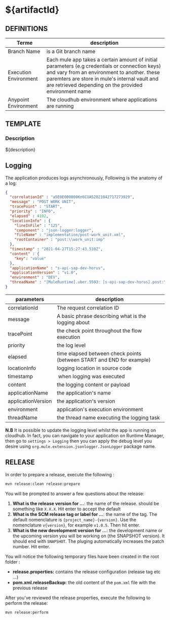 # ${artifactId}

## DEFINITIONS

| Terme           | description          |
|-----------------|----------------------|
| Branch Name     | is a Git branch name |
| Execution Environment | Each mule app takes a certain amount of initial parameters (e.g credentials or connection keys) and vary from an environment to another. these paremters are store in mule's internal vault and are retrieved depending on the provided environment name|
| Anypoint Environment| The cloudhub environment where applications are running |

## TEMPLATE

### Description

${description}


## Logging

The application produces logs asynchronously, Following is the anatomy of a log:

```json
{
  "correlationId" : "a5E0E000000Kn6CUAS2021042717273929",
  "message" : "POST WORK UNIT",
  "tracePoint" : "START",
  "priority" : "INFO",
  "elapsed" : 4192,
  "locationInfo" : {
    "lineInFile" : "125",
    "component" : "json-logger:logger",
    "fileName" : "implementation/post-work_unit.xml",
    "rootContainer" : "post:\\work_unit:imp"
  },
  "timestamp" : "2021-04-27T15:27:43.510Z",
  "content" : {
    "key": "value"
  },
  "applicationName" : "s-api-sap-dev-horus",
  "applicationVersion" : "v1.0",
  "environment" : "DEV",
  "threadName" : "[MuleRuntime].uber.5593: [s-api-sap-dev-horus].post:\\work_unit:imp.BLOCKING @68f64e2a"
}
```

| parameters        | description    |
|-------------------|----------------|
| correlationId     | The request correlation ID |
| message           | A basic phrase describing what is the logging about |
| tracePoint        | the check point throughout the flow execution |
| priority          | the log level |
| elapsed           | time elapsed between check points (between START and END for example) |
| locationInfo      | logging location in source code |
| timestamp         | when logging was executed       |
| content           | the logging content or payload  |
| applicationName   | the application's name          |
| applicationVersion | the application's version      |
| environment       | application's execution environment |
| threadName        | the thread name executing the logging task |


**N.B** It is possible to update the logging level whilst the app is running on cloudhub. In fact, you can navigate to your application on Runtime Manager, then go to `settings > Logging` then you can apply the debug level you desire using `org.mule.extension.jsonlogger.JsonLogger` package name.


## RELEASE

In order to prepare a release, execute the following : 

```bash
mvn release:clean release:prepare 
```

You will be prompted to answer a few questions about the release: 

  1) **What is the release version for ...**: the name of the release. should be something like `X.X.X`. Hit enter to accept the default
  2) **What is the SCM release tag or label for ...**: the name of the tag. The default nomenclature is `{project_name}-{version}`. Use the nomenclature `v{version}`, for example `v1.0.5`. Then hit enter.
  3) **What is the new development version for ...**: the development name or the upcoming version you will be working on (the SNAPSHOT version). It should end with `SNAPSHOT`. The pluging automatically increases the patch number. Hit enter. 

You will notice the following temporary files have been created in the root folder : 

  - **release.properties:** contains the release configuration (release tag etc ...)
  - **pom.xml.releaseBackup:** the old content of the `pom.xml` file with the previous release

After you've reviewed the release properties, execute the following to perform the release:

```bash
mvn release:perform 
```
